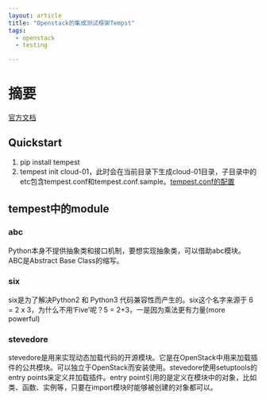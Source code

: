 ```yaml
---
layout: article
title: "Openstack的集成测试框架Tempst"
tags:
  - openstack
  - testing

---
```

# 摘要

[官方文档](https://docs.openstack.org/tempest/latest/overview.html#)

## Quickstart

1. pip install tempest
2. tempest init cloud-01，此时会在当前目录下生成cloud-01目录，子目录中的etc包含tempest.conf和tempest.conf.sample。[tempest.conf的配置](https://docs.openstack.org/tempest/latest/configuration.html#tempest-configuration)

## tempest中的module

### abc

Python本身不提供抽象类和接口机制，要想实现抽象类，可以借助abc模块。ABC是Abstract Base Class的缩写。

### six

six是为了解决Python2 和 Python3 代码兼容性而产生的。six这个名字来源于 6 = 2 x 3，为什么不用‘Five’呢？5 = 2+3，一是因为乘法更有力量(more powerful)  

### stevedore

stevedore是用来实现动态加载代码的开源模块。它是在OpenStack中用来加载插件的公共模块。可以独立于OpenStack而安装使用。stevedore使用setuptools的entry points来定义并加载插件。entry point引用的是定义在模块中的对象，比如类、函数、实例等，只要在import模块时能够被创建的对象都可以。
